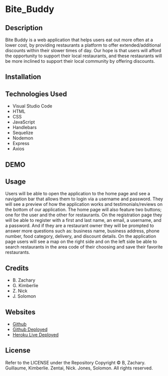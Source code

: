 # Bite_Buddy

## Description 

Bite Buddy is a web application that helps users eat out more often at a lower cost, by providing restaurants a platform to offer extended/additional discounts within their slower times of day. Our hope is that users will afford the opportunity to support their local restaurants, and these restaurants will be more inclined to support their local community by offering discounts.

## Installation 


## Technologies Used 

- Visual Studio Code
- HTML
- CSS
- JavaScript
- Handlebars
- Sequelize 
- Nodemon
- Express
- Axios

## DEMO

## Usage

Users will be able to open the application to the home page and see a navigation bar that allows them to login via a username and password. They will see a preview of how the application works and testimonials/reviews on the bottom of our application. The home page will also feature two buttons; one for the user and the other for restaurants. On the registration page they will be able to register with a first and last name, an email, a username, and a password. And if they are a restaurant owner they will be prompted to answer more questions such as: business name, business address, phone number, food category, delivery, and discount details. On the application page users will see a map on the right side and on the left side be able to search restaurants in the area code of their choosing and save their favorite restaurants.

## Credits

- B. Zachary
- G. Kimberlie
- Z. Nick
- J. Solomon

## Websites

- [Github](https://github.com/Animeet/Bite_Buddy)
- [Github Deployed]()
- [Heroku Live Deployed]() 

## License 

Refer to the LICENSE under the Repository
Copyright © B, Zachary. Guillaume, Kimberlie. Zentai, Nick. Jones, Solomon. All rights reserved.
